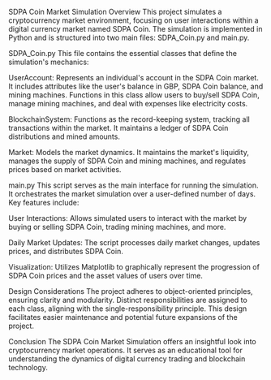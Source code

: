 SDPA Coin Market Simulation
Overview
This project simulates a cryptocurrency market environment, focusing on user interactions within a digital currency market named SDPA Coin. The simulation is implemented in Python and is structured into two main files: SDPA_Coin.py and main.py.

SDPA_Coin.py
This file contains the essential classes that define the simulation's mechanics:

UserAccount: Represents an individual's account in the SDPA Coin market. It includes attributes like the user's balance in GBP, SDPA Coin balance, and mining machines. Functions in this class allow users to buy/sell SDPA Coin, manage mining machines, and deal with expenses like electricity costs.

BlockchainSystem: Functions as the record-keeping system, tracking all transactions within the market. It maintains a ledger of SDPA Coin distributions and mined amounts.

Market: Models the market dynamics. It maintains the market's liquidity, manages the supply of SDPA Coin and mining machines, and regulates prices based on market activities.

main.py
This script serves as the main interface for running the simulation. It orchestrates the market simulation over a user-defined number of days. Key features include:

User Interactions: Allows simulated users to interact with the market by buying or selling SDPA Coin, trading mining machines, and more.

Daily Market Updates: The script processes daily market changes, updates prices, and distributes SDPA Coin.

Visualization: Utilizes Matplotlib to graphically represent the progression of SDPA Coin prices and the asset values of users over time.

Design Considerations
The project adheres to object-oriented principles, ensuring clarity and modularity. Distinct responsibilities are assigned to each class, aligning with the single-responsibility principle. This design facilitates easier maintenance and potential future expansions of the project.

Conclusion
The SDPA Coin Market Simulation offers an insightful look into cryptocurrency market operations. It serves as an educational tool for understanding the dynamics of digital currency trading and blockchain technology.
